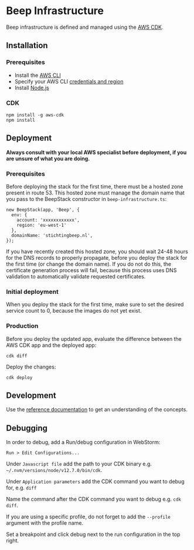 # Beep Infrastructure
Beep infrastructure is defined and managed using the [AWS CDK](https://docs.aws.amazon.com/cdk/latest/guide/home.html).

## Installation

### Prerequisites

* Install the [AWS CLI](https://docs.aws.amazon.com/cli/latest/userguide/cli-chap-install.html#install-tool-bundled)
* Specify your AWS CLI [credentials and region](https://docs.aws.amazon.com/cdk/latest/guide/getting_started.html#getting_started_credentials)
* Install [Node.js](https://nodejs.org/en/download/)

### CDK

```
npm install -g aws-cdk
npm install
```

## Deployment

**Always consult with your local AWS specialist before deployment, if you are unsure of what you are doing.**

### Prerequisites

Before deploying the stack for the first time, there must be a hosted zone present in route 53. This hosted zone must manage the domain name that you pass to the BeepStack constructor in `beep-infrastructure.ts`:

```
new BeepStack(app, 'Beep', {
  env: {
    account: 'xxxxxxxxxxxx',
    region: 'eu-west-1'
  },
  domainName: 'stichtingbeep.nl',
});
```

If you have recently created this hosted zone, you should wait 24-48 hours for the DNS records to properly propagate, before you deploy the stack for the first time (or change the domain name).
If you do not do this, the certificate generation process will fail, because this process uses DNS validation to automatically validate requested certificates.

### Initial deployment

When you deploy the stack for the first time, make sure to set the desired service count to 0, because the images do not yet exist.

### Production

Before you deploy the updated app, evaluate the difference between the AWS CDK app and the deployed app:
```
cdk diff
```

Deploy the changes:
```
cdk deploy
```

## Development

Use the [reference documentation](https://docs.aws.amazon.com/cdk/api/latest/) to get an understanding of the concepts.

## Debugging

In order to debug, add a Run/debug configuration in WebStorm:

```
Run > Edit Configurations...
```

Under `Javascript file` add the path to your CDK binary e.g. `~/.nvm/versions/node/v12.7.0/bin/cdk`.

Under `Application parameters` add the CDK command you want to debug for, e.g. `diff`

Name the command after the CDK command you want to debug e.g. `cdk diff`.

If you are using a specific profile, do not forget to add the `--profile` argument with the profile name.

Set a breakpoint and click debug next to the run configuration in the top right.

